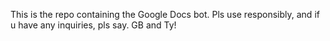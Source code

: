 This is the repo containing the Google Docs bot. Pls use responsibly, and if u have any inquiries, pls say. GB and Ty!
